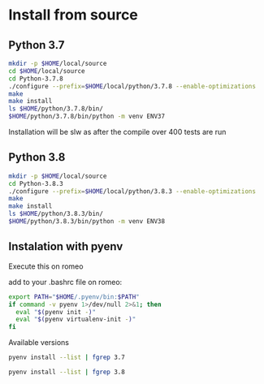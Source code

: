# Install from source

## Python 3.7

```bash
mkdir -p $HOME/local/source
cd $HOME/local/source
cd Python-3.7.8
./configure --prefix=$HOME/local/python/3.7.8 --enable-optimizations
make
make install
ls $HOME/python/3.7.8/bin/
$HOME/python/3.7.8/bin/python -m venv ENV37
```

Installation will be slw as after the compile over 400 tests are run

## Python 3.8

``` bash
mkdir -p $HOME/local/source
cd Python-3.8.3
./configure --prefix=$HOME/local/python/3.8.3 --enable-optimizations
make
make install
ls $HOME/python/3.8.3/bin/
$HOME/python/3.8.3/bin/python -m venv ENV38
```

## Instalation with pyenv

Execute this on romeo

add to your .bashrc file on romeo:

```bash
export PATH="$HOME/.pyenv/bin:$PATH"
if command -v pyenv 1>/dev/null 2>&1; then
  eval "$(pyenv init -)"
  eval "$(pyenv virtualenv-init -)"
fi
```

Available versions

```bash
pyenv install --list | fgrep 3.7
```

```bash
pyenv install --list | fgrep 3.8
```
